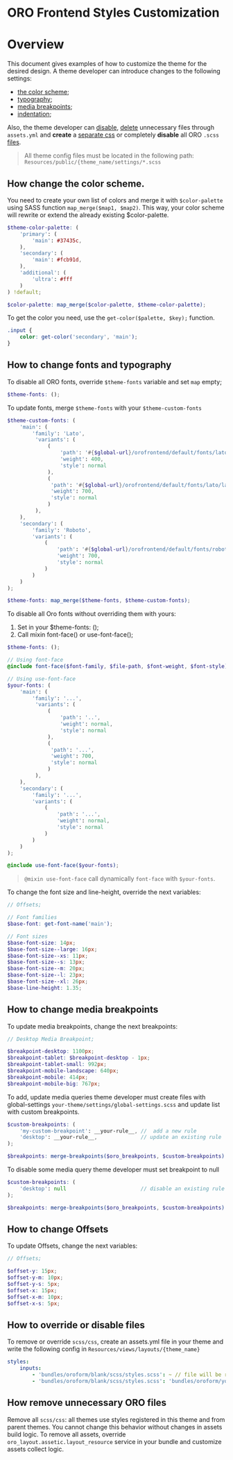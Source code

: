 # ORO Frontend Styles Customization

# Overview

This document gives examples of how to customize the theme for the desired design.
A theme developer can introduce changes to the following settings:
* [the color scheme](#how-change-the-color-scheme);
* [typography](#how-to-change-fonts-and-typography);
* [media breakpoints](#how-to-change-media-breakpoints);
* [indentation](#how-to-change-offsets);

Also, the theme developer can [disable](#how-to-override-or-disable-files), [delete](#how-to-override-or-disable-files)
unnecessary files through `assets.yml`
and **create** a [separate css](https://github.com/orocrm/platform/blob/master/src/Oro/Bundle/LayoutBundle/Resources/doc/config_definition.md)
or completely **disable** all ORO `.scss` [files](#how-remove-unnecessary-oro-files).

> All  theme config files must be located in the following path: `Resources/public/{theme_name/settings/*.scss`

## How change the color scheme.

You need to create your own list of colors and merge it with `$color-palette` using SASS function `map_merge($map1, $map2)`.
This way, your color scheme will rewrite or extend the already existing $color-palette.

````scss
$theme-color-palette: (
    'primary': (
        'main': #37435c,
    ),
    'secondary': (
        'main': #fcb91d,
    ),
    'additional': (
        'ultra': #fff
    )
) !default;

$color-palette: map_merge($color-palette, $theme-color-palette);

````

To get the color you need, use the `get-color($palette, $key);` function.

````scss
.input {
    color: get-color('secondary', 'main');
}
````

## How to change fonts and typography
To disable all ORO fonts, override `$theme-fonts` variable and set `map` empty;

````scss
$theme-fonts: ();
````

To update fonts, merge `$theme-fonts` with your `$theme-custom-fonts`

````scss
$theme-custom-fonts: (
    'main': (
        'family': 'Lato',
         'variants': (
             (
                 'path': '#{$global-url}/orofrontend/default/fonts/lato/lato-regular-webfont',
                 'weight': 400,
                 'style': normal
             ),
             (
              'path': '#{$global-url}/orofrontend/default/fonts/lato/lato-bold-webfont',
              'weight': 700,
              'style': normal
             )
         ),
    ),
    'secondary': (
        'family': 'Roboto',
        'variants': (
            (
                'path': '#{$global-url}/orofrontend/default/fonts/roboto/roboto-regular-webfont',
                'weight': 700,
                'style': normal
            )
        )
    )
);

$theme-fonts: map_merge($theme-fonts, $theme-custom-fonts);
````

To disable all Oro fonts without overriding them with yours:
1. Set in your $theme-fonts: ();
2. Call mixin font-face() or use-font-face();

````scss
$theme-fonts: ();

// Using font-face
@include font-face($font-family, $file-path, $font-weight, $font-style);

// Using use-font-face
$your-fonts: (
    'main': (
        'family': '...',
         'variants': (
             (
                 'path': '..',
                 'weight': normal,
                 'style': normal
             ),
             (
              'path': '...',
              'weight': 700,
              'style': normal
             )
         ),
    ),
    'secondary': (
        'family': '...',
        'variants': (
            (
                'path': '...',
                'weight': normal,
                'style': normal
            )
        )
    )
);

@include use-font-face($your-fonts);
````

> `@mixin use-font-face` call dynamically `font-face` with `$your-fonts`.


To change the font size and line-height, override the next variables:
````scss
// Offsets;

// Font families
$base-font: get-font-name('main');

// Font sizes
$base-font-size: 14px;
$base-font-size--large: 16px;
$base-font-size--xs: 11px;
$base-font-size--s: 13px;
$base-font-size--m: 20px;
$base-font-size--l: 23px;
$base-font-size--xl: 26px;
$base-line-height: 1.35;
````

## How to change media breakpoints

To update media breakpoints, change the next breakpoints:

````scss
// Desktop Media Breakpoint;

$breakpoint-desktop: 1100px;
$breakpoint-tablet: $breakpoint-desktop - 1px;
$breakpoint-tablet-small: 992px;
$breakpoint-mobile-landscape: 640px;
$breakpoint-mobile: 414px;
$breakpoint-mobile-big: 767px;
````

To add, update media queries theme developer must create files with global-settings `your-theme/settings/global-settings.scss`
and update list with custom breakpoints.

````scss
$custom-breakpoints: (
    'my-custom-breakpoint': __your-rule__, //  add a new rule
    'desktop': __your-rule__,              // update an existing rule
);

$breakpoints: merge-breakpoints($oro_breakpoints, $custom-breakpoints) !default;
````

To disable some media query theme developer must set breakpoint to null
````scss
$custom-breakpoints: (
    'desktop': null                        // disable an existing rule
);

$breakpoints: merge-breakpoints($oro_breakpoints, $custom-breakpoints) !default;
````

## How to change Offsets

To update Offsets, change the next variables:

````scss
// Offsets;

$offset-y: 15px;
$offset-y-m: 10px;
$offset-y-s: 5px;
$offset-x: 15px;
$offset-x-m: 10px;
$offset-x-s: 5px;
````

## How to override or disable files

To remove or override `scss/css`, create an assets.yml file in your theme and write the following config in `Resources/views/layouts/{theme_name}`

````yml
styles:
    inputs:
        - 'bundles/oroform/blank/scss/styles.scss': ~ // file will be removed from build process
        - 'bundles/oroform/blank/scss/styles.scss': 'bundles/oroform/your_theme/scss/styles.scss' // file will be overridden
````

## How remove unnecessary ORO files

Remove all `scss/css`: all themes use styles registered in this theme and from parent themes.
You cannot change this behavior without changes in assets build logic.
To remove all assets, override `oro_layout.assetic.layout_resource` service in your bundle and customize assets collect logic.

